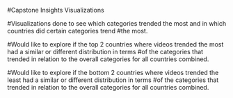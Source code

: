 #Capstone Insights Visualizations

#Visualizations done to see which categories trended the most and in which countries did certain categories trend
#the most. 

#Would like to explore if the top 2 countries where videos trended the most had a similar or different distribution in terms
#of the categories that trended in relation to the overall categories for all countries combined. 

#Would like to explore if the bottom 2 countries where videos trended the least had a similar or different distribution in terms
#of the categories that trended in relation to the overall categories for all countries combined. 
